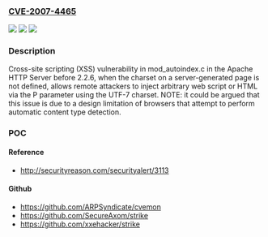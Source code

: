 ### [CVE-2007-4465](https://cve.mitre.org/cgi-bin/cvename.cgi?name=CVE-2007-4465)
![](https://img.shields.io/static/v1?label=Product&message=n%2Fa&color=blue)
![](https://img.shields.io/static/v1?label=Version&message=n%2Fa&color=blue)
![](https://img.shields.io/static/v1?label=Vulnerability&message=n%2Fa&color=brighgreen)

### Description

Cross-site scripting (XSS) vulnerability in mod_autoindex.c in the Apache HTTP Server before 2.2.6, when the charset on a server-generated page is not defined, allows remote attackers to inject arbitrary web script or HTML via the P parameter using the UTF-7 charset.  NOTE: it could be argued that this issue is due to a design limitation of browsers that attempt to perform automatic content type detection.

### POC

#### Reference
- http://securityreason.com/securityalert/3113

#### Github
- https://github.com/ARPSyndicate/cvemon
- https://github.com/SecureAxom/strike
- https://github.com/xxehacker/strike

